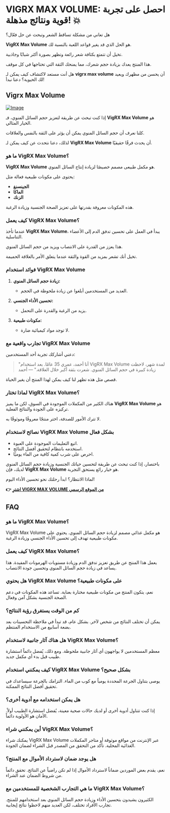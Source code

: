 # VIGRX MAX VOLUME: احصل على تجربة قوية ونتائج مذهلة! 💥

هل تعاني من مشكلة تساقط الشعر وتبحث عن حل فعّال؟ 

**VigRX Max Volume** هو الحل الذي قد يغير قواعد اللعبة بالنسبة لك. 

تخيل أن تتمتع بكثافة شعر رائعة وتظهر بصورة أكثر شبابًا وجاذبية. 

هذا المنتج يعدك بزيادة حجم شعرك، مما يمنحك الثقة التي تحتاجها في كل موقف. 

هل أنت مستعد لاكتشاف كيف يمكن لـ **vigrx max volume** أن يحسن من مظهرك ويعيد لك الحيوية؟ دعنا نبدأ!

## Vigrx Max Volume

[![Image](https://www2.sellhealth.com/566/vigrx_max_volume_logo.jpg)](https://gchaffi.com/wQHwg4FF)

إذا كنت تبحث عن طريقة لتعزيز حجم السائل المنوي، فـ **VigRX Max Volume** هو الخيار المثالي. 

كلنا نعرف أن حجم السائل المنوي يمكن أن يؤثر على الثقة بالنفس والعلاقات. 

لذلك، دعنا نتحدث عن كيف يمكن لـ **VigRX Max Volume** أن يحدث فرقًا حقيقيًا.

### ما هو VigRX Max Volume؟

**VigRX Max Volume** هو مكمل طبيعى مصمم خصيصًا لزيادة إنتاج السائل المنوي. 

يحتوى على مكونات طبيعية فعالة مثل:

- **الجينسنغ**
- **الماكا**
- **الزنك**

هذه المكونات معروفة بقدرتها على تعزيز الصحة الجنسية وزيادة الرغبة.

### كيف يعمل VigRX Max Volume؟

عندما تأخذ **VigRX Max Volume**، يبدأ في العمل على تحسين تدفق الدم إلى الأعضاء التناسلية. 

هذا يعزز من القدرة على الانتصاب ويزيد من حجم السائل المنوي.

تخيل أنك تشعر بمزيد من القوة والثقة عندما يتعلق الأمر بالعلاقة الحميمة. 

### فوائد استخدام VigRX Max Volume

1. **زيادة حجم السائل المنوي:** 
   - العديد من المستخدمين أبلغوا عن زيادة ملحوظة في الحجم.
   
2. **تحسين الأداء الجنسي:** 
   - يزيد من الرغبة والقدرة على التحمل.
   
3. **مكونات طبيعية:** 
   - لا توجد مواد كيميائية ضارة.

### تجارب واقعية مع VigRX Max Volume

دعني أشاركك تجربة أحد المستخدمين:

> "أنا أحمد، عمري 35 عامًا. بعد استخدام VigRX Max Volume لمدة شهر، لاحظت زيادة كبيرة في حجم السائل المنوي. شعرت بثقة أكبر خلال العلاقة." — أحمد

قصص مثل هذه تظهر لنا كيف يمكن لهذا المنتج أن يغير الحياة.

### لماذا تختار VigRX Max Volume؟

هناك الكثير من المكملات الموجودة في السوق، لكن ما يميز **VigRX Max Volume** هو تركيزه على الجودة والنتائج الفعلية.

لا تترك الأمور للصدفة، اختر منتجًا معروفًا وموثوقًا به.

### نصائح لاستخدام VigRX Max Volume بشكل فعال

- اتبع التعليمات الموجودة على العبوة.
- استخدمه بانتظام لتحقيق أفضل النتائج.
- احرص على شرب كمية كافية من الماء يوميًا.

باختصار، إذا كنت تبحث عن طريقة لتحسين حياتك الجنسية وزيادة حجم السائل المنوي لديك، فإن **VigRX Max Volume** هو خيار رائع يستحق التجربة.

لماذا الانتظار؟ ابدأ رحلتك نحو تحسين الأداء اليوم!



**👉 [اشترِ VIGRX MAX VOLUME من الموقع الرسمي](https://gchaffi.com/wQHwg4FF)**

## FAQ

### ما هو VigRX Max Volume؟
VigRX Max Volume هو مكمل غذائي مصمم لزيادة حجم السائل المنوي. 
يحتوي على مكونات طبيعية تهدف إلى تحسين الأداء الجنسي وزيادة الرغبة.

### كيف يعمل VigRX Max Volume؟
يعمل هذا المنتج عن طريق تعزيز تدفق الدم وزيادة مستويات الهرمونات المفيدة. 
هذا يساعد في زيادة حجم السائل المنوي وتحسين جودة الانتصاب.

### هل يحتوي VigRX Max Volume على مكونات طبيعية؟
نعم، يتكون المنتج من مكونات طبيعية مختارة بعناية. 
تساعد هذه المكونات في دعم الصحة الجنسية بشكل آمن وفعال.

### كم من الوقت يستغرق رؤية النتائج؟
يمكن أن تختلف النتائج من شخص لآخر. 
بشكل عام، قد تبدأ في ملاحظة التحسينات بعد بضعة أسابيع من الاستخدام المنتظم.

### هل هناك آثار جانبية لاستخدام VigRX Max Volume؟
معظم المستخدمين لا يواجهون أي آثار جانبية ملحوظة. 
ومع ذلك، يُفضل دائماً استشارة طبيب قبل بدء أي مكمل جديد.

### كيف يمكنني استخدام VigRX Max Volume بشكل صحيح؟
يوصى بتناول الجرعة المحددة يومياً مع كوب من الماء. 
التزامك بالجرعة سيساعدك في تحقيق أفضل النتائج الممكنة.

### هل يمكن استخدامه مع أدوية أخرى؟
إذا كنت تتناول أدوية أخرى أو لديك حالات صحية معينة، يُفضل استشارة الطبيب أولاً. 
الأمان هو الأولوية دائماً.

### أين يمكنني شراء VigRX Max Volume؟
يمكنك شراء VigRX Max Volume عبر الإنترنت من مواقع موثوقة أو متاجر المكملات الغذائية المحلية. 
تأكد من التحقق من المصدر قبل الشراء لضمان الجودة.

### هل يوجد ضمان لاسترداد الأموال مع المنتج؟
نعم، يقدم بعض الموردين ضماناً لاسترداد الأموال إذا لم تكن راضياً عن النتائج. 
تحقق دائماً من شروط الضمان عند الشراء.

### ما هي التجارب الشخصية للمستخدمين مع VigRX Max Volume؟
الكثيرون يشيدون بتحسين الأداء وزيادة حجم السائل المنوي بعد استخدامهم للمنتج. 
تجارب الأفراد تختلف، لكن العديد منهم لاحظوا نتائج إيجابية.
